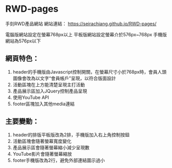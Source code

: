 # RWD-pages
手刻RWD產品網站
網站連結： https://seirachiang.github.io/RWD-pages/

電腦版網站設定在螢幕768px以上
平板版網站設定螢幕介於576px~768px
手機版網站為576px以下

## 網頁特色：
  1. header的手機版由Javascript控制開關，在螢幕尺寸小於768px時，會員人頭圖像會改為以文字“會員帳戶”呈現，以符合版面設計
  2. 活動區塊在上方能清楚呈現主打活動
  3. 產品展示區加入JQuery控制產品呈現
  4. 使用YouTube API
  5. footer區塊加入其他media連結

## 主要變動：
  1. header的排版平板版改為2排，手機版加入右上角控制按鈕
  2. 活動區塊會隨著螢幕寬度變化
  3. 產品展示區會隨著螢幕縮小減少呈現數
  4. YouTube影片會隨著螢幕縮放
  5. footer手機版改為2行，避免外部連結圖示過小
